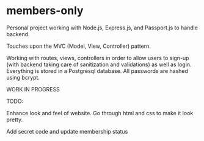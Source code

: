 # members-only
Personal project working with Node.js, Express.js, and Passport.js to handle backend.

Touches upon the MVC (Model, View, Controller) pattern.

Working with routes, views, controllers in order to allow users to sign-up (with backend taking care of sanitization and validations) as well as login. Everything is stored in a Postgresql database. All passwords are hashed using bcrypt.

WORK IN PROGRESS

TODO:

Enhance look and feel of website. Go through html and css to make it look pretty.

Add secret code and update membership status